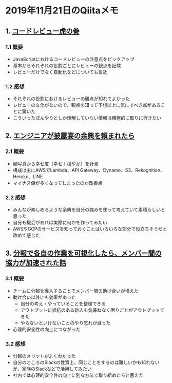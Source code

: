 # 2019年11月21日のQiitaメモ

## 1. [コードレビュー虎の巻](https://qiita.com/teradonburi/items/2fa475c860d0fb16c0eb)

### 1.1 概要

- JavaScriptにおけるコードレビューの注意点をピックアップ
- 基本からそれぞれの役割ごとにレビューの観点を記載
- レビューだけでなく自動化などについても言及

### 1.2 感想

- それぞれの役割におけるレビューの観点が知れてよかった
- レビューの文化がないので、観点を知って予想以上に気にすべき点があることに驚いた
- こういったぼんやりとしか理解していない情報は積極的に取りに行きたい

## 2. [エンジニアが披露宴の余興を頼まれたら](https://qiita.com/keeey999/items/7ce7c4bc342ca2ec7319)

### 2.1 概要

- 顔写真から幸せ度（幸せ＋穏やか）を計測
- 構成は主にAWSでLambda、API Gateway、Dynamo、S3、Rekognition、Heroku、LINE
- マイナス値が多くなってしまったのが改善点

### 2.2 感想

- みんなが楽しめるような余興を自分の強みを使って考えていて素晴らしいと思った
- 自分も機会があれば実際に何かを作ってみたい
- AWSやGCPのサービスを知っておくことはいろいろな部分で役立ちそうだと改めて感じた

## 3. [分報で各自の作業を可視化したら、メンバー間の協力が加速された話](https://qiita.com/kojimadev/items/ea8825dec1b0d0d2874c)

### 3.1 概要

- チームに分報を導入することでメンバー間の助け合いが増えた
- 助け合い以外にも効果があった
  - 自分の考え・やっていることを整理できる
  - アウトプットに抵抗のある新人も気兼ねなく困りごとがアウトプットできた
  - やらないといけないことのやり忘れが減った
- 心理的安全性の向上につながった

### 3.2 感想

- 分報のメリットがよくわかった
- 自分のところのSlackの性質上、同じことをするのは難しいかも知れないが、家族のSlackなどで活用してみたい
- 社内では心理的安全性の向上に別な方法で取り組めたらと思えた
